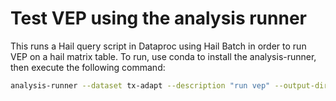# Test VEP using the analysis runner

This runs a Hail query script in Dataproc using Hail Batch in order to run VEP on a hail matrix table. To run, use conda to install the analysis-runner, then execute the following command:

```sh
analysis-runner --dataset tx-adapt --description "run vep" --output-dir "tob_wgs_vep/v1" --access-level test main.py --script run_vep.py --vep-version '88.10'
```
